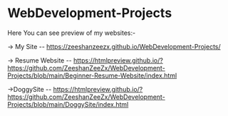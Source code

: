 # WebDevelopment-Projects

Here You can see preview of my websites:-

-> My Site --  https://zeeshanzeezx.github.io/WebDevelopment-Projects/

-> Resume Website -- https://htmlpreview.github.io/?https://github.com/ZeeshanZeeZx/WebDevelopment-Projects/blob/main/Beginner-Resume-Website/index.html

->DoggySite -- https://htmlpreview.github.io/?https://github.com/ZeeshanZeeZx/WebDevelopment-Projects/blob/main/DoggySite/index.html
